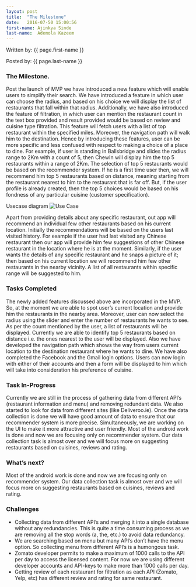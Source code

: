 ```yaml
---
layout: post
title:  "The Milestone"
date:   2016-07-50 15:00:56
first-name: Ajinkya Sinde
last-name:  Ademola Kazeem
---
```

Written by: {{ page.first-name }} 

Posted by: {{ page.last-name }} 

### The Milestone.
Post the launch of MVP we have introduced a new feature which will enable users to simplify their search. We have introduced a feature in which user can choose the radius, and based on his choice we will display the list of restaurants that fall within that radius. Additionally, we have also introduced the feature of filtration, in which user can mention the restaurant count in the text box provided and result provided would be based on review and cuisine type filtration. This feature will fetch users with a list of top restaurant within the specified miles. Moreover, the navigation path will walk him to the destination. Hence by introducing these features, user can be more specific and less confused with respect to making a choice of a place to dine.
For example, if user is standing in Ballsbridge and slides the radius range to 2Km with a count of 5, then ChewIn will display him the top 5 restaurants within a range of 2Km. The selection of top 5 restaurants would be based on the recommender system. If he is a first time user then, we will recommend him top 5 restaurants based on distance, meaning starting from the restaurant nearest to him to the restaurant that is far off. But, if the user profile is already created, then the top 5 choices would be based on his fondness of any particular cuisine (customer specification).

Usecase diagram
![Use Case](/Snapr-Team/images/use-case.png)

Apart from providing details about any specific restaurant, out app will recommend an individual few other restaurants based on his current location. Initially the recommendations will be based on the users last visited history. For example if the user had last visited any Chinese restaurant then our app will provide him few suggestions of other Chinese restaurant in the location where he is at the moment. Similarly, if the user wants the details of any specific restaurant and he snaps a picture of it; then based on his current location we will recommend him few other restaurants in the nearby vicinity. A list of all restaurants within specific range will be suggested to him.

### Tasks Completed

The newly added features discussed above are incorporated in the MVP. So, at the moment we are able to spot user’s current location and provide him the restaurants in the nearby area. Moreover, user can now select the radius using the slider and enter the number of restaurants he wants to see. As per the count mentioned by the user, a list of restaurants will be displayed. Currently we are able to identify top 5 restaurants based on distance i.e. the ones nearest to the user will be displayed. Also we have developed the navigation path which shows the way from users current location to the destination restaurant where he wants to dine.
We have also completed the Facebook and the Gmail login options. Users can now login with either of their accounts and then a form will be displayed to him which will take into consideration his preference of cuisine.

### Task In-Progress

Currently we are still in the process of gathering data from different API’s (restaurant information and menu) and removing redundant data. We also started to look for data from different sites (like Deliveroo.ie). Once the data collection is done we will have good amount of data to ensure that our recommender system is more precise. Simultaneously, we are working on the UI to make it more attractive and user friendly.
Most of the android work is done and now we are focusing only on recommender system. Our data collection task is almost over and we will focus more on suggesting restaurants based on cuisines, reviews and rating. 

### What’s next?
Most of the android work is done and now we are focusing only on recommender system. Our data collection task is almost over and we will focus more on suggesting restaurants based on cuisines, reviews and rating. 

### Challenges

*	Collecting data from different API’s and merging it into a single database without any redundancies. This is quite a time consuming process as we are removing all the stop words (a, the, etc.) to avoid data redundancy.
*	We are searching based on menu but many API’s don’t have the menu option. So collecting menu from different API’s is a humongous task.
*	Zomato developer permits to make a maximum of 1000 calls to the API per day to access the licensed content. For now we are using different developer accounts and API-keys to make more than 1000 calls per day. 
*	Getting review of each restaurant for filtration as each API (Zomato, Yelp, etc) has different review and rating for same restaurant.

